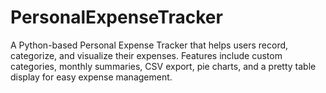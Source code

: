 # PersonalExpenseTracker
A Python-based Personal Expense Tracker that helps users record, categorize, and visualize their expenses. Features include custom categories, monthly summaries, CSV export, pie charts, and a pretty table display for easy expense management.
